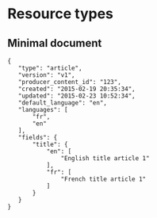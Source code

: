# Resource types

## Minimal document

    {
       "type": "article",
       "version": "v1",
       "producer_content_id": "123",
       "created": "2015-02-19 20:35:34",
       "updated": "2015-02-23 10:52:34",
       "default_language": "en",
       "languages": [
           "fr",
           "en"
       ],
       "fields": {
           "title": {
               "en": [
                   "English title article 1"
               ],
               "fr": [
                   "French title article 1"
               ]
           }
       }
    }